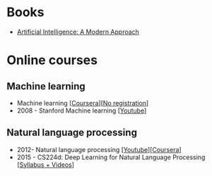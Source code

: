 # <a id="h.kfqjb1azmeo" name="h.kfqjb1azmeo"></a>Books

- [Artificial Intelligence: A Modern Approach](https://www.google.com/url?q=http://www.amazon.ca/Artificial-Intelligence-Modern-Approach-Edition/dp/0136042597&sa=D&ust=1452816009773000&usg=AFQjCNH9JiSfPljlDquKNsuJhymO4stR0Q)

# <a id="h.raa9daycpk57" name="h.raa9daycpk57"></a>Online courses

## <a id="h.xkd0yw73hq33" name="h.xkd0yw73hq33"></a>Machine learning

- Machine learning [[Coursera](https://www.google.com/url?q=https://www.coursera.org/learn/machine-learning&sa=D&ust=1452816009774000&usg=AFQjCNE2vd-U3deVXgpuz1GeD9WLLAzj5w)][[No registration](https://www.google.com/url?q=https://class.coursera.org/ml-003/lecture&sa=D&ust=1452816009775000&usg=AFQjCNH7YUQ_IikJWWrfVT5bwoIiJiq2LA)]
- 2008 - Stanford Machine learning [[Youtube](https://www.google.com/url?q=https://www.youtube.com/view_play_list?p%3DA89DCFA6ADACE599&sa=D&ust=1452816009776000&usg=AFQjCNG-yfLdL9tABti31rshEMIqCIf0Wg)]

## <a id="h.y022qifq2nsf" name="h.y022qifq2nsf"></a>Natural language processing

- 2012- Natural language processing [[Youtube](https://www.google.com/url?q=https://www.youtube.com/watch?v%3DnfoudtpBV68%26list%3DPL4LJlvG_SDpxQAwZYtwfXcQr7kGnl9W93&sa=D&ust=1452816009777000&usg=AFQjCNHbfiwTw_-rLlSTK_S2-pC0Dyr_DA)][[Coursera](https://www.google.com/url?q=https://class.coursera.org/nlp/lecture&sa=D&ust=1452816009778000&usg=AFQjCNElKvcgdxMC9GWDs4dXfxx2ofgj7A)]
- 2015 - CS224d: Deep Learning for Natural Language Processing [[Syllabus + Videos](https://www.google.com/url?q=http://cs224d.stanford.edu/syllabus.html&sa=D&ust=1452816009779000&usg=AFQjCNHMo_BhUSrJbLuVl6v716L0PDKO6A)]